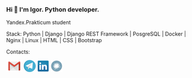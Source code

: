 ### Hi 👋 I'm Igor. Python developer.
Yandex.Prakticum student

Stack: Python | Django | Django REST Framework | PosgreSQL | Docker | Nginx | Linux | HTML | CSS | Bootstrap

Contacts:

<a href="mailto:dreadnought26@gmail.com"><img src="gmail.png" height="32"></a>
<a href="https://t.me/mrhyde126"><img src="telegram.png" height="32"></a>
<a href="https://www.linkedin.com/in/mrhyde26/"><img src="linkedin.png" height="32"></a>
<a href="https://career.habr.com/mrhyde126"><img src="habr.png" height="32"></a>
